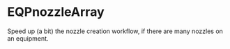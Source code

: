 # EQPnozzleArray
Speed up (a bit) the nozzle creation workflow, if there are many nozzles on an equipment.
